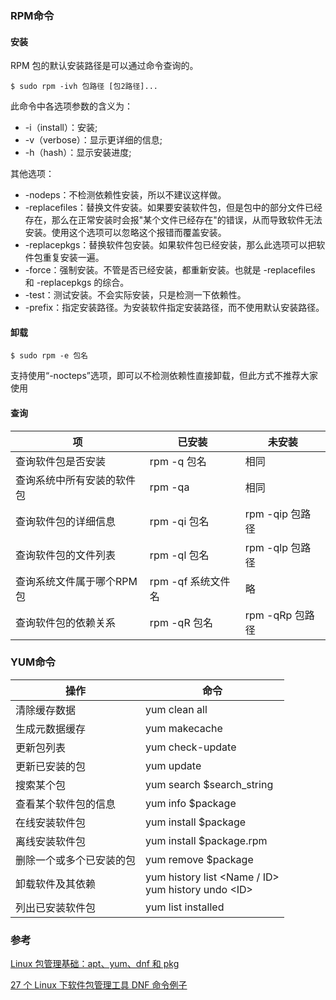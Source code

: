 ### RPM命令

#### 安装

RPM 包的默认安装路径是可以通过命令查询的。

```
$ sudo rpm -ivh 包路径 [包2路径]...
```

此命令中各选项参数的含义为：

- -i（install）：安装;
- -v（verbose）：显示更详细的信息;
- -h（hash）：显示安装进度;

其他选项：

- -nodeps：不检测依赖性安装，所以不建议这样做。
- -replacefiles：替换文件安装。如果要安装软件包，但是包中的部分文件已经存在，那么在正常安装时会报"某个文件已经存在"的错误，从而导致软件无法安装。使用这个选项可以忽略这个报错而覆盖安装。
- -replacepkgs：替换软件包安装。如果软件包已经安装，那么此选项可以把软件包重复安装一遍。
- -force：强制安装。不管是否已经安装，都重新安装。也就是 -replacefiles 和 -replacepkgs 的综合。
- -test：测试安装。不会实际安装，只是检测一下依赖性。
- -prefix：指定安装路径。为安装软件指定安装路径，而不使用默认安装路径。

#### 卸载

```
$ sudo rpm -e 包名
```

支持使用“-nocteps”选项，即可以不检测依赖性直接卸载，但此方式不推荐大家使用

#### 查询

| 项                         | 已安装             | 未安装          |
| -------------------------- | ------------------ | --------------- |
| 查询软件包是否安装         | rpm -q 包名        | 相同            |
| 查询系统中所有安装的软件包 | rpm -qa            | 相同            |
| 查询软件包的详细信息       | rpm -qi 包名       | rpm -qip 包路径 |
| 查询软件包的文件列表       | rpm -ql 包名       | rpm -qlp 包路径 |
| 查询系统文件属于哪个RPM包  | rpm -qf 系统文件名 | 略              |
| 查询软件包的依赖关系       | rpm -qR 包名       | rpm -qRp 包路径 |


### YUM命令

| 操作                     | 命令                                                      |
| ------------------------ | --------------------------------------------------------- |
| 清除缓存数据             | yum clean all                                             |
| 生成元数据缓存           | yum makecache                                             |
| 更新包列表               | yum check-update                                          |
| 更新已安装的包           | yum update                                                |
| 搜索某个包               | yum search $search_string                                 |
| 查看某个软件包的信息     | yum info     $package                                     |
| 在线安装软件包           | yum install $package                                      |
| 离线安装软件包           | yum install $package.rpm                                  |
| 删除一个或多个已安装的包 | yum remove $package                                       |
| 卸载软件及其依赖         | yum history list \<Name / ID><br />yum history undo \<ID> |
| 列出已安装软件包         | yum list installed                                        |

### 参考

[Linux 包管理基础：apt、yum、dnf 和 pkg](https://linux.cn/article-8782-1.html?pr)

[27 个 Linux 下软件包管理工具 DNF 命令例子](https://linux.cn/article-5718-1.html?pr)









